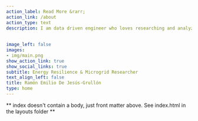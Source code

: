 ```yaml
---
action_label: Read More &rarr;
action_link: /about
action_type: text
description: I am data driven engineer who loves researching and analyzing facts in order to make decisions and organize ideas. Currently, my energy is invested in helping transition our society from **Carbon & Molecules to Electrons**. I truly believe in the **Transactive Grid** *(Decarbonization, Decentralization, and Digitization)*; we are at the verge of the energy shift that our societies will experience in the coming decades, and as an engineer I will be part of that transformation in our day to day.
  
  
image_left: false
images:
- img/main.png
show_action_link: true
show_social_links: true
subtitle: Energy Resilience & Microgrid Researcher 
text_align_left: false
title: Ramón Emilio De Jesús-Grullón
type: home
---
```


** index doesn't contain a body, just front matter above.
See index.html in the layouts folder **
